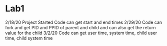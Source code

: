 # Lab1
2/18/20
Project Started
Code can get start and end times
2/29/20
Code can fork and get PID and PPID of parent and child and can also get the return value for the child
3/2/20
Code can get user time, system time, child user time, child system time
